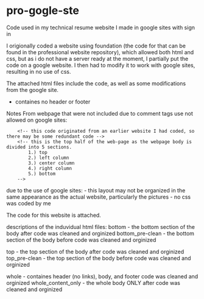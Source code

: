 # pro-gogle-ste
Code used in my technical resume website I made in google sites with sign in

I origionally coded a website using foundation (the code for that can be found in the professional website repository), which allowed both html and css, but as i do not have a server ready at the moment, I partially put the code on a google  website. I then had to modify it to work with google sites, resulting in no use of css. 

The attached html files include the code, as well as some modifications from the google site.
  - containes no header or footer
  
Notes From webpage that were not included due to comment tags use not allowed on google sites:
<!--
       
        <!-- this web pages content was both precoded and recoded for cleanliness by Kurtis Reid -->
        <!-- this code originated from an earlier website I had coded, so there may be some redundant code -->
        <!-- this is the top half of the web-page as the webpage body is divided into 5 sections.
            1.) top
            2.) left column
            3.) center column
            4.) right column
            5.) bottom
        -->
 due to the use of google sites:
    - this layout may not be organized in the same appearance as the actual website, particularly the pictures
    - no css was coded by me

The code for this website is attached.
  
descriptions of the induvidual html files:
bottom - the bottom section of the body after code was cleaned and orginized
bottom_pre-clean - the bottom section of the body before code was cleaned and orginized

top - the top section of the body after code was cleaned and orginized
top_pre-clean - the top section of the body before code was cleaned and orginized

whole - containes header (no links), body, and footer code was cleaned and orginized
whole_content_only - the whole body ONLY after code was cleaned and orginized
